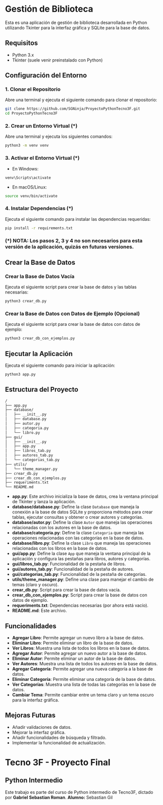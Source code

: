 # Gestión de Biblioteca

Esta es una aplicación de gestión de biblioteca desarrollada en Python utilizando Tkinter para la interfaz gráfica y SQLite para la base de datos.

## Requisitos

- Python 3.x
- Tkinter (suele venir preinstalado con Python)

## Configuración del Entorno

### 1. Clonar el Repositorio

Abre una terminal y ejecuta el siguiente comando para clonar el repositorio:

```sh
git clone https://github.com/SGNinja/ProyectoPythonTecno3F.git
cd ProyectoPythonTecno3F
```

### 2. Crear un Entorno Virtual (*)

Abre una terminal y ejecuta los siguientes comandos:

```sh
python3 -m venv venv
```

### 3. Activar el Entorno Virtual (*)

- En Windows:

```sh
venv\Scripts\activate
```

- En macOS/Linux:

```sh
source venv/bin/activate
```
### 4. Instalar Dependencias (*)

Ejecuta el siguiente comando para instalar las dependencias requeridas:

```sh
pip install -r requirements.txt
```

### (*) **NOTA**: Los pasos 2, 3 y 4 no son necesarios para esta versión de la aplicación, quizás en futuras versiones.

## Crear la Base de Datos

### Crear la Base de Datos Vacía

Ejecuta el siguiente script para crear la base de datos y las tablas necesarias:

```sh
python3 crear_db.py
```

### Crear la Base de Datos con Datos de Ejemplo (Opcional)

Ejecuta el siguiente script para crear la base de datos con datos de ejemplo:

```sh
python3 crear_db_con_ejemplos.py
```

## Ejecutar la Aplicación

Ejecuta el siguiente comando para iniciar la aplicación:

```sh
python3 app.py
```

## Estructura del Proyecto

```sh
/
├── app.py
├── database/
│   ├── __init__.py
│   ├── database.py
│   ├── autor.py
│   ├── categoria.py
│   └── libro.py
├── gui/
│   ├── __init__.py
│   ├── app.py
│   ├── libros_tab.py
│   ├── autores_tab.py
│   └── categorias_tab.py
├── utils/
│   └── theme_manager.py
├── crear_db.py
├── crear_db_con_ejemplos.py
├── requeriments.txt
└── README.md
```

- **app.py**: Este archivo inicializa la base de datos, crea la ventana principal de Tkinter y lanza la aplicación.
- **database/database.py**: Define la clase `Database` que maneja la conexión a la base de datos SQLite y proporciona métodos para crear tablas, ejecutar consultas y obtener o crear autores y categorías.
- **database/autor.py**: Define la clase `Autor` que maneja las operaciones relacionadas con los autores en la base de datos.
- **database/categoria.py**: Define la clase `Categoria` que maneja las operaciones relacionadas con las categorías en la base de datos.
- **database/libro.py**: Define la clase `Libro` que maneja las operaciones relacionadas con los libros en la base de datos.
- **gui/app.py**: Define la clase `App` que maneja la ventana principal de la aplicación y configura las pestañas para libros, autores y categorías.
- **gui/libros_tab.py**: Funcionalidad de la pestaña de libros.
- **gui/autores_tab.py**: Funcionalidad de la pestaña de autores.
- **gui/categorias_tab.py**: Funcionalidad de la pestaña de categorías.
- **utils/theme_manager.py**: Define una clase para manejar el cambio de temas (claro y oscuro).
- **crear_db.py**: Script para crear la base de datos vacía.
- **crear_db_con_ejemplos.py**: Script para crear la base de datos con datos de ejemplo.
- **requeriments.txt**: Dependencias necesarias (por ahora está vacío).
- **README.md**: Este archivo.

## Funcionalidades

- **Agregar Libro**: Permite agregar un nuevo libro a la base de datos.
- **Eliminar Libro**: Permite eliminar un libro de la base de datos.
- **Ver Libros**: Muestra una lista de todos los libros en la base de datos.
- **Agregar Autor**: Permite agregar un nuevo autor a la base de datos.
- **Eliminar Autor**: Permite eliminar un autor de la base de datos.
- **Ver Autores**: Muestra una lista de todos los autores en la base de datos.
- **Agregar Categoría**: Permite agregar una nueva categoría a la base de datos.
- **Eliminar Categoría**: Permite eliminar una categoría de la base de datos.
- **Ver Categorías**: Muestra una lista de todas las categorías en la base de datos.
- **Cambiar Tema**: Permite cambiar entre un tema claro y un tema oscuro para la interfaz gráfica.

## Mejoras Futuras

- Añadir validaciones de datos.
- Mejorar la interfaz gráfica.
- Añadir funcionalidades de búsqueda y filtrado.
- Implementar la funcionalidad de actualización.

# Tecno 3F - Proyecto Final
## Python Intermedio
Este trabajo es parte del curso de Python intermedio de Tecno3F, dictado por **Gabriel Sebastian Roman**.
**Alumno:** Sebastian Gil